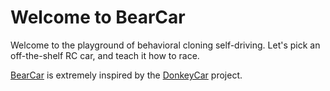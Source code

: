 # Welcome to BearCar

Welcome to the playground of behavioral cloning self-driving.
Let's pick an off-the-shelf RC car, and teach it how to race.

[BearCar](https://github.com/UCAEngineeringPhysics/BearCar) is extremely inspired by the [DonkeyCar](https://github.com/autorope/donkeycar) project.
